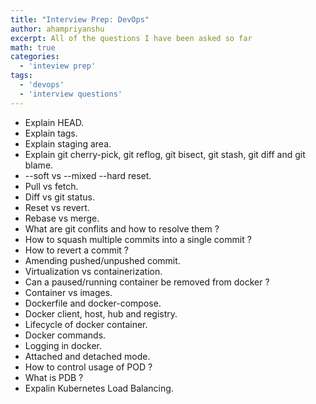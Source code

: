 ```yaml
---
title: "Interview Prep: DevOps"
author: ahampriyanshu
excerpt: All of the questions I have been asked so far
math: true
categories:
  - 'inteview prep'
tags:
  - 'devops'
  - 'interview questions'
---
```


* Explain HEAD.
* Explain tags.
* Explain staging area.
* Explain git cherry-pick, git reflog, git bisect, git stash, git diff and git blame. 
* --soft vs --mixed --hard reset.
* Pull vs fetch.
* Diff vs git status.
* Reset vs revert.
* Rebase vs merge.
* What are git conflits and how to resolve them ?
* How to squash multiple commits into a single commit ?
* How to revert a commit ? 
* Amending pushed/unpushed commit.
* Virtualization vs containerization.
* Can a paused/running container be removed from docker ?
* Container vs images.
* Dockerfile and docker-compose.
* Docker client, host, hub and registry.
* Lifecycle of docker container.
* Docker commands.
* Logging in docker.
* Attached and detached mode.
* How to control usage of POD ?
* What is PDB ?
* Expalin Kubernetes Load Balancing.